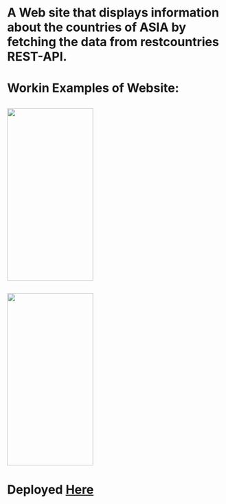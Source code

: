 # A Web site that displays information about the countries of ASIA by fetching the data from restcountries REST-API.



# Workin Examples of Website:

## <img src="https://user-images.githubusercontent.com/64361746/128471134-90b40a06-223a-49a7-a96d-3d18bca574a8.png" width="200" height="400">


## <img src="https://user-images.githubusercontent.com/64361746/128471506-143e1307-6a35-4208-9b2e-0b6658e10352.png" width="200px" height="400">


# Deployed [Here](https://rest-api-country-asia.netlify.app/)
